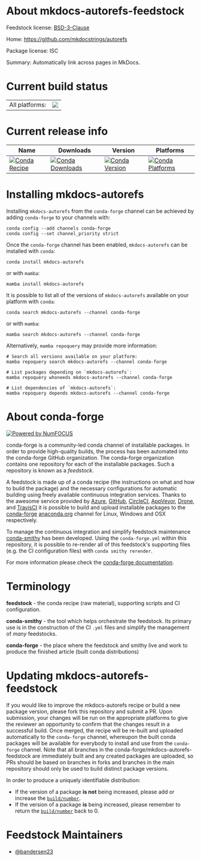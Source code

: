 About mkdocs-autorefs-feedstock
===============================

Feedstock license: [BSD-3-Clause](https://github.com/conda-forge/mkdocs-autorefs-feedstock/blob/main/LICENSE.txt)

Home: https://github.com/mkdocstrings/autorefs

Package license: ISC

Summary: Automatically link across pages in MkDocs.

Current build status
====================


<table><tr><td>All platforms:</td>
    <td>
      <a href="https://dev.azure.com/conda-forge/feedstock-builds/_build/latest?definitionId=12100&branchName=main">
        <img src="https://dev.azure.com/conda-forge/feedstock-builds/_apis/build/status/mkdocs-autorefs-feedstock?branchName=main">
      </a>
    </td>
  </tr>
</table>

Current release info
====================

| Name | Downloads | Version | Platforms |
| --- | --- | --- | --- |
| [![Conda Recipe](https://img.shields.io/badge/recipe-mkdocs--autorefs-green.svg)](https://anaconda.org/conda-forge/mkdocs-autorefs) | [![Conda Downloads](https://img.shields.io/conda/dn/conda-forge/mkdocs-autorefs.svg)](https://anaconda.org/conda-forge/mkdocs-autorefs) | [![Conda Version](https://img.shields.io/conda/vn/conda-forge/mkdocs-autorefs.svg)](https://anaconda.org/conda-forge/mkdocs-autorefs) | [![Conda Platforms](https://img.shields.io/conda/pn/conda-forge/mkdocs-autorefs.svg)](https://anaconda.org/conda-forge/mkdocs-autorefs) |

Installing mkdocs-autorefs
==========================

Installing `mkdocs-autorefs` from the `conda-forge` channel can be achieved by adding `conda-forge` to your channels with:

```
conda config --add channels conda-forge
conda config --set channel_priority strict
```

Once the `conda-forge` channel has been enabled, `mkdocs-autorefs` can be installed with `conda`:

```
conda install mkdocs-autorefs
```

or with `mamba`:

```
mamba install mkdocs-autorefs
```

It is possible to list all of the versions of `mkdocs-autorefs` available on your platform with `conda`:

```
conda search mkdocs-autorefs --channel conda-forge
```

or with `mamba`:

```
mamba search mkdocs-autorefs --channel conda-forge
```

Alternatively, `mamba repoquery` may provide more information:

```
# Search all versions available on your platform:
mamba repoquery search mkdocs-autorefs --channel conda-forge

# List packages depending on `mkdocs-autorefs`:
mamba repoquery whoneeds mkdocs-autorefs --channel conda-forge

# List dependencies of `mkdocs-autorefs`:
mamba repoquery depends mkdocs-autorefs --channel conda-forge
```


About conda-forge
=================

[![Powered by
NumFOCUS](https://img.shields.io/badge/powered%20by-NumFOCUS-orange.svg?style=flat&colorA=E1523D&colorB=007D8A)](https://numfocus.org)

conda-forge is a community-led conda channel of installable packages.
In order to provide high-quality builds, the process has been automated into the
conda-forge GitHub organization. The conda-forge organization contains one repository
for each of the installable packages. Such a repository is known as a *feedstock*.

A feedstock is made up of a conda recipe (the instructions on what and how to build
the package) and the necessary configurations for automatic building using freely
available continuous integration services. Thanks to the awesome service provided by
[Azure](https://azure.microsoft.com/en-us/services/devops/), [GitHub](https://github.com/),
[CircleCI](https://circleci.com/), [AppVeyor](https://www.appveyor.com/),
[Drone](https://cloud.drone.io/welcome), and [TravisCI](https://travis-ci.com/)
it is possible to build and upload installable packages to the
[conda-forge](https://anaconda.org/conda-forge) [anaconda.org](https://anaconda.org/)
channel for Linux, Windows and OSX respectively.

To manage the continuous integration and simplify feedstock maintenance
[conda-smithy](https://github.com/conda-forge/conda-smithy) has been developed.
Using the ``conda-forge.yml`` within this repository, it is possible to re-render all of
this feedstock's supporting files (e.g. the CI configuration files) with ``conda smithy rerender``.

For more information please check the [conda-forge documentation](https://conda-forge.org/docs/).

Terminology
===========

**feedstock** - the conda recipe (raw material), supporting scripts and CI configuration.

**conda-smithy** - the tool which helps orchestrate the feedstock.
                   Its primary use is in the construction of the CI ``.yml`` files
                   and simplify the management of *many* feedstocks.

**conda-forge** - the place where the feedstock and smithy live and work to
                  produce the finished article (built conda distributions)


Updating mkdocs-autorefs-feedstock
==================================

If you would like to improve the mkdocs-autorefs recipe or build a new
package version, please fork this repository and submit a PR. Upon submission,
your changes will be run on the appropriate platforms to give the reviewer an
opportunity to confirm that the changes result in a successful build. Once
merged, the recipe will be re-built and uploaded automatically to the
`conda-forge` channel, whereupon the built conda packages will be available for
everybody to install and use from the `conda-forge` channel.
Note that all branches in the conda-forge/mkdocs-autorefs-feedstock are
immediately built and any created packages are uploaded, so PRs should be based
on branches in forks and branches in the main repository should only be used to
build distinct package versions.

In order to produce a uniquely identifiable distribution:
 * If the version of a package **is not** being increased, please add or increase
   the [``build/number``](https://docs.conda.io/projects/conda-build/en/latest/resources/define-metadata.html#build-number-and-string).
 * If the version of a package **is** being increased, please remember to return
   the [``build/number``](https://docs.conda.io/projects/conda-build/en/latest/resources/define-metadata.html#build-number-and-string)
   back to 0.

Feedstock Maintainers
=====================

* [@bandersen23](https://github.com/bandersen23/)

